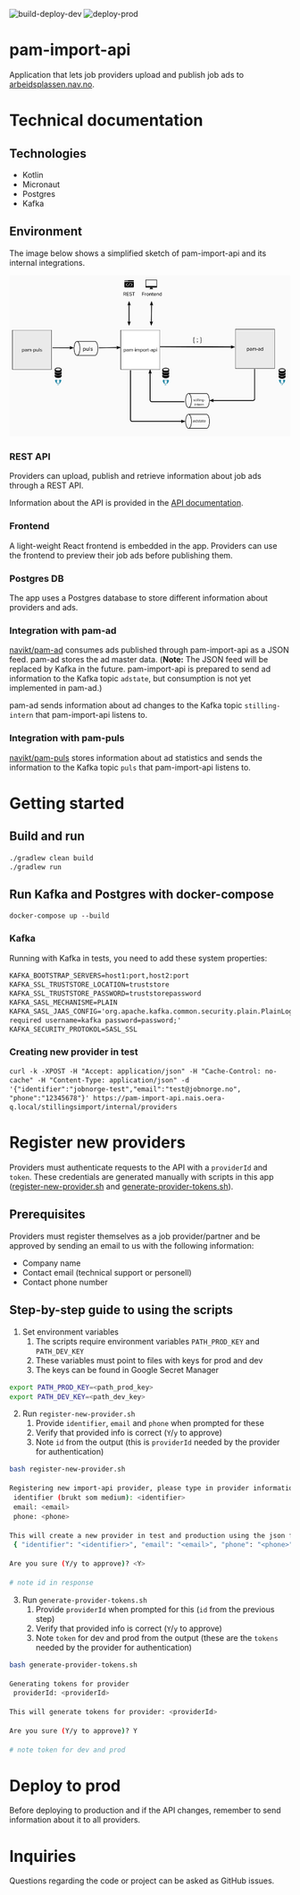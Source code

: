 ![build-deploy-dev](https://github.com/navikt/pam-import-api/workflows/build-deploy-dev/badge.svg)
![deploy-prod](https://github.com/navikt/pam-import-api/workflows/deploy-prod/badge.svg)

pam-import-api
===

Application that lets job providers upload and publish job ads to [arbeidsplassen.nav.no](https://arbeidsplassen.nav.no/).

# Technical documentation

## Technologies

* Kotlin
* Micronaut
* Postgres
* Kafka

## Environment

The image below shows a simplified sketch of pam-import-api and its internal integrations.

![Technical sketch)](images/technical-sketch.png)

### REST API

Providers can upload, publish and retrieve information about job ads through a REST API.

Information about the API is provided in the [API documentation](https://navikt.github.io/pam-import-api/).

### Frontend

A light-weight React frontend is embedded in the app. Providers can use the frontend to preview their job ads before publishing them.

### Postgres DB

The app uses a Postgres database to store different information about providers and ads.

### Integration with pam-ad

[navikt/pam-ad](https://github.com/navikt/pam-ad) consumes ads published through pam-import-api as a JSON feed.
pam-ad
stores the ad master data. (**Note:** The JSON feed will be replaced by Kafka in the future. pam-import-api is
prepared to send ad information to the Kafka topic `adstate`, but consumption is not yet implemented in pam-ad.)

pam-ad sends information about ad changes to the Kafka topic `stilling-intern` that pam-import-api listens to.

### Integration with pam-puls

[navikt/pam-puls](https://github.com/navikt/pam-puls) stores information about ad statistics and sends the
information to the Kafka topic `puls` that pam-import-api listens to.

# Getting started

## Build and run

```
./gradlew clean build
./gradlew run
```

## Run Kafka and Postgres with docker-compose

```
docker-compose up --build
```

### Kafka

Running with Kafka in tests, you need to add these system properties:

```
KAFKA_BOOTSTRAP_SERVERS=host1:port,host2:port
KAFKA_SSL_TRUSTSTORE_LOCATION=truststore
KAFKA_SSL_TRUSTSTORE_PASSWORD=truststorepassword
KAFKA_SASL_MECHANISME=PLAIN
KAFKA_SASL_JAAS_CONFIG='org.apache.kafka.common.security.plain.PlainLoginModule required username=kafka password=password;'
KAFKA_SECURITY_PROTOKOL=SASL_SSL
```

### Creating new provider in test

```
curl -k -XPOST -H "Accept: application/json" -H "Cache-Control: no-cache" -H "Content-Type: application/json" -d '{"identifier":"jobnorge-test","email":"test@jobnorge.no", "phone":"12345678"}' https://pam-import-api.nais.oera-q.local/stillingsimport/internal/providers
```

# Register new providers

Providers must authenticate requests to the API with a `providerId` and `token`. These credentials are generated manually with scripts in this app ([register-new-provider.sh](https://github.com/navikt/pam-import-api/blob/master/scripts/register-new-provider.sh) and [generate-provider-tokens.sh](https://github.com/navikt/pam-import-api/blob/master/scripts/generate-provider-tokens.sh)).

## Prerequisites

Providers must register themselves as a job provider/partner and be approved by sending an email to us with the following information:
* Company name
* Contact email (technical support or personell)
* Contact phone number

## Step-by-step guide to using the scripts

1. Set environment variables
    1. The scripts require environment variables `PATH_PROD_KEY` and `PATH_DEV_KEY`
    2. These variables must point to files with keys for prod and dev
    3. The keys can be found in Google Secret Manager

```bash
export PATH_PROD_KEY=<path_prod_key>
export PATH_DEV_KEY=<path_dev_key>
```

2. Run `register-new-provider.sh`
    1. Provide `identifier`, `email` and `phone` when prompted for these
    2. Verify that provided info is correct (`Y`/`y` to approve)
    3. Note `id` from the output (this is `providerId` needed by the provider for authentication)

```bash
bash register-new-provider.sh

Registering new import-api provider, please type in provider information
 identifier (brukt som medium): <identifier>
 email: <email>
 phone: <phone>

This will create a new provider in test and production using the json file:
 { "identifier": "<identifier>", "email": "<email>", "phone": "<phone>" } 

Are you sure (Y/y to approve)? <Y>

# note id in response
```

3. Run `generate-provider-tokens.sh`
    1. Provide `providerId` when prompted for this (`id` from the previous step)
    2. Verify that provided info is correct (`Y`/`y` to approve)
    3. Note `token` for dev and prod from the output (these are the `tokens` needed by the provider for authentication)

```bash
bash generate-provider-tokens.sh

Generating tokens for provider
 providerId: <providerId>

This will generate tokens for provider: <providerId> 

Are you sure (Y/y to approve)? Y

# note token for dev and prod
```

# Deploy to prod

Before deploying to production and if the API changes, remember to send information about it to all providers.

# Inquiries

Questions regarding the code or project can be asked as GitHub issues.


